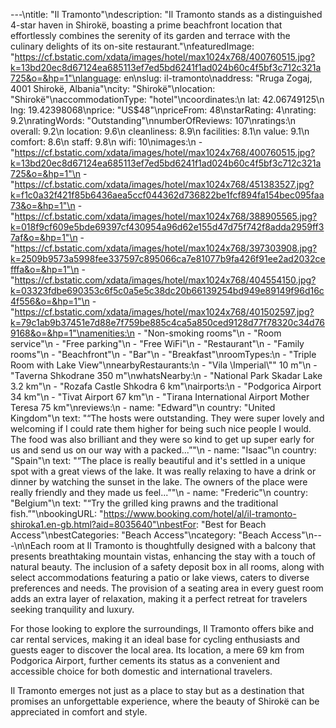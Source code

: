 ---\ntitle: "Il Tramonto"\ndescription: "Il Tramonto stands as a distinguished 4-star haven in Shirokë, boasting a prime beachfront location that effortlessly combines the serenity of its garden and terrace with the culinary delights of its on-site restaurant."\nfeaturedImage: "https://cf.bstatic.com/xdata/images/hotel/max1024x768/400760515.jpg?k=13bd20ec8d67124ea685113ef7ed5bd6241f1ad024b60c4f5bf3c712c321a725&o=&hp=1"\nlanguage: en\nslug: il-tramonto\naddress: "Rruga Zogaj, 4001 Shirokë, Albania"\ncity: "Shirokë"\nlocation: "Shirokë"\naccommodationType: "hotel"\ncoordinates:\n  lat: 42.06749125\n  lng: 19.42398068\nprice: "US$48"\npriceFrom: 48\nstarRating: 4\nrating: 9.2\nratingWords: "Outstanding"\nnumberOfReviews: 107\nratings:\n  overall: 9.2\n  location: 9.6\n  cleanliness: 8.9\n  facilities: 8.1\n  value: 9.1\n  comfort: 8.6\n  staff: 9.8\n  wifi: 10\nimages:\n  - "https://cf.bstatic.com/xdata/images/hotel/max1024x768/400760515.jpg?k=13bd20ec8d67124ea685113ef7ed5bd6241f1ad024b60c4f5bf3c712c321a725&o=&hp=1"\n  - "https://cf.bstatic.com/xdata/images/hotel/max1024x768/451383527.jpg?k=f1c0a32f421f85b6436aea5ccf044362d736822be1fcf894fa154bec095faa73&o=&hp=1"\n  - "https://cf.bstatic.com/xdata/images/hotel/max1024x768/388905565.jpg?k=018f9cf609e5bde69397cf430954a96d62e155d47d75f742f8adda2959ff37af&o=&hp=1"\n  - "https://cf.bstatic.com/xdata/images/hotel/max1024x768/397303908.jpg?k=2509b9573a5998fee337597c895066ca7e81077b9fa426f91ee2ad2032cefffa&o=&hp=1"\n  - "https://cf.bstatic.com/xdata/images/hotel/max1024x768/404554150.jpg?k=03323fdbe690353c6f5c0a5e5c38dc20b66139254bd949e89149f96d16c4f556&o=&hp=1"\n  - "https://cf.bstatic.com/xdata/images/hotel/max1024x768/401502597.jpg?k=79c1ab9b37451e7d88e7f759be885c4ca5a850ced9128d77f78320c34d769168&o=&hp=1"\namenities:\n  - "Non-smoking rooms"\n  - "Room service"\n  - "Free parking"\n  - "Free WiFi"\n  - "Restaurant"\n  - "Family rooms"\n  - "Beachfront"\n  - "Bar"\n  - "Breakfast"\nroomTypes:\n  - "Triple Room with Lake View"\nnearbyRestaurants:\n  - "Vila \Imperial\\"\" 10 m"\n  - "Taverna Shkodrane 350 m"\nwhatsNearby:\n  - "National Park Skadar Lake 3.2 km"\n  - "Rozafa Castle Shkodra 6 km"\nairports:\n  - "Podgorica Airport 34 km"\n  - "Tivat Airport 67 km"\n  - "Tirana International Airport Mother Teresa 75 km"\nreviews:\n  - name: "Edward"\n    country: "United Kingdom"\n    text: "“The hosts were outstanding. They were super lovely and welcoming if I could rate them higher for being such nice people I would. The food was also brilliant and they were so kind to get up super early for us and send us on our way with a packed...”"\n  - name: "Isaac"\n    country: "Spain"\n    text: "“The place is really beautiful and it's settled in a unique spot with a great views of the lake. It was really relaxing to have a drink or dinner by watching the sunset in the lake. The owners of the place were really friendly and they made us feel...”"\n  - name: "Frederic"\n    country: "Belgium"\n    text: "“Try the grilled king prawns and the traditional fish.”"\nbookingURL: "https://www.booking.com/hotel/al/il-tramonto-shiroka1.en-gb.html?aid=8035640"\nbestFor: "Best for Beach Access"\nbestCategories: "Beach Access"\ncategory: "Beach Access"\n---\n\nEach room at Il Tramonto is thoughtfully designed with a balcony that presents breathtaking mountain vistas, enhancing the stay with a touch of natural beauty. The inclusion of a safety deposit box in all rooms, along with select accommodations featuring a patio or lake views, caters to diverse preferences and needs. The provision of a seating area in every guest room adds an extra layer of relaxation, making it a perfect retreat for travelers seeking tranquility and luxury.

For those looking to explore the surroundings, Il Tramonto offers bike and car rental services, making it an ideal base for cycling enthusiasts and guests eager to discover the local area. Its location, a mere 69 km from Podgorica Airport, further cements its status as a convenient and accessible choice for both domestic and international travelers.

Il Tramonto emerges not just as a place to stay but as a destination that promises an unforgettable experience, where the beauty of Shirokë can be appreciated in comfort and style.